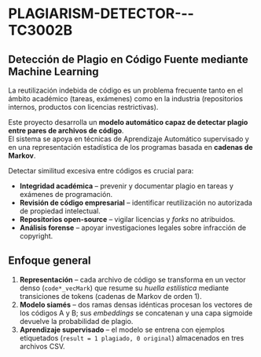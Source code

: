 # PLAGIARISM-DETECTOR---TC3002B

## Detección de Plagio en Código Fuente mediante Machine Learning

La reutilización indebida de código es un problema frecuente tanto en el ámbito académico (tareas, exámenes) como en la industria (repositorios internos, productos con licencias restrictivas).

Este proyecto desarrolla un **modelo automático capaz de detectar plagio entre pares de archivos de código**.  
El sistema se apoya en técnicas de Aprendizaje Automático supervisado y en una representación estadística de los programas basada en **cadenas de Markov**.

Detectar similitud excesiva entre códigos es crucial para:

* **Integridad académica** – prevenir y documentar plagio en tareas y exámenes de programación.  
* **Revisión de código empresarial** – identificar reutilización no autorizada de propiedad intelectual.  
* **Repositorios open-source** – vigilar licencias y *forks* no atribuidos.  
* **Análisis forense** – apoyar investigaciones legales sobre infracción de copyright.

## Enfoque general

1. **Representación** – cada archivo de código se transforma en un vector denso (`code*_vecMark`) que resume su *huella estilística* mediante transiciones de tokens (cadenas de Markov de orden 1).  
2. **Modelo siamés** – dos ramas densas idénticas procesan los vectores de los códigos A y B; sus _embeddings_ se concatenan y una capa sigmoide devuelve la probabilidad de plagio.  
3. **Aprendizaje supervisado** – el modelo se entrena con ejemplos etiquetados (`result = 1 plagiado, 0 original`) almacenados en tres archivos CSV.

